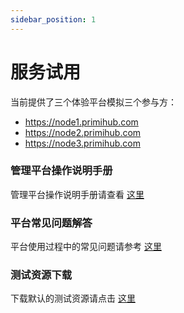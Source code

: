 ```yaml
---
sidebar_position: 1
---
```


# 服务试用

当前提供了三个体验平台模拟三个参与方：

* <https://node1.primihub.com>
* <https://node2.primihub.com>
* <https://node3.primihub.com>

### 管理平台操作说明手册
管理平台操作说明手册请查看 [这里](https://m74hgjmt55.feishu.cn/file/boxcnXqmyAG9VpqjaCb7RP7Isjg)
### 平台常见问题解答
平台使用过程中的常见问题请参考 [这里](https://m74hgjmt55.feishu.cn/docx/KHdmdvRKZoAXkgxT06scFPPynod)
### 测试资源下载
下载默认的测试资源请点击 [这里](https://primihub.oss-cn-beijing.aliyuncs.com/dataset/%E6%B5%8B%E8%AF%95%E6%95%B0%E6%8D%AE%E8%B5%84%E6%BA%90.zip)
